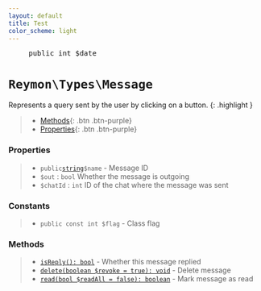 ```yaml
---
layout: default
title: Test
color_scheme: light
---
```


<figure class="highlight">
<code class="language-php" data-lang="php"></code><pre><span class="nb">public</span>&nbsp;<span class="s1">int</span>&nbsp;<span class="k">$date</span></pre></code>
</figure>


<h1><code>Reymon\Types\Message</code></h1>

Represents a query sent by the user by clicking on a button.
{: .highlight }

> - [Methods](#Methods){: .btn .btn-purple}
> - [Properties](#Properties){: .btn .btn-purple}

### Properties
> - `public`[`string`](#felan)`$name` - Message ID
> - `$out` : `bool` Whether the message is outgoing
> - `$chatId` : `int` ID of the chat where the message was sent

### Constants
> - `public const int $flag` - Class flag

### Methods
> - [`isReply(): bool`](#felan) - Whether this message replied
> - [`delete(boolean $revoke = true): void`](#felan) - Delete message
> - [`read(bool $readAll = false): boolean`](#felan) - Mark message as read
